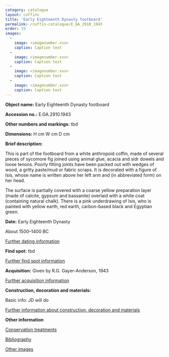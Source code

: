 ```yaml
---
category: catalogue
layout: coffins
title: 'Early Eighteenth Dynasty footboard'
permalink: /coffin-catalogue/E_GA_2910_1943
order: 33
images: 
  -
    image: <imagenumber.xxx>
    caption: Caption text
  -
    image: <imagenumber.xxx>
    caption: Caption text
  -
    image: <imagenumber.xxx>
    caption: Caption text
  -
    image: <imagenumber.xxx>
    caption: Caption text
---
```


**Object name:** 
Early Eighteenth Dynasty footboard

**Accession no.:** 
E.GA.2910.1943

**Other numbers and markings:**
tbd

**Dimensions:** 
H <xxxx> cm
W <xxxx> cm
D <xxxx> cm

**Brief description:** 

This is part of the footboard from a white anthropoid coffin, made of several pieces of sycomore fig joined using animal glue, acacia and sidr dowels and loose tenons. Poorly fitting joints have been packed out with wedges of wood, a gritty paste/mud or fabric scraps. It is decorated with a figure of Isis, whose name is written above her left arm and (in abbreviated form) on her head. 

The surface is partially covered with a coarse yellow preparation layer (made of calcite, gypsum and bassanite) overlaid with a white coat (containing natural chalk). There is a pink underdrawing of Isis, who is painted with yellow earth, red earth, carbon-based black and Egyptian green. 

**Date:**
Early Eighteenth Dynasty

About 1500–1400 BC

[Further dating information](/catalogue_extras/E_GA_2910_1943_dating)

**Find spot:**
tbd

[Further find spot information](/catalogue_extras/E_GA_2910_1943_findspot)

**Acquisition:**
Given by R.G. Gayer-Anderson, 1943

[Further acquisition information](/catalogue_extras/E_GA_2910_1943_acquisition)

**Construction, decoration and materials:**

Basic info: JD will do

[Further information about construction, decoration and materials](/catalogue_extras/E_GA_2910_1943_materials)


**Other information**

[Conservation treatments](/catalogue_extras/E_GA_2910_1943_conservation)

[Bibliography](/catalogue_extras/E_GA_2910_1943_bibliography)

[Other images](/catalogue_extras/E_GA_2910_1943_imagesheet)

